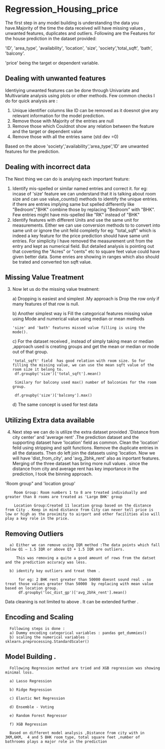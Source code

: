# Regression_Housing_price
The first step in any model building is understanding the data you have.Majority of the time the data received will have missing values ,
unwanted features, duplicates and outliers. 
Following are the Features for the house prediction in the dataset provided:

'ID', 'area_type', 'availability', 'location', 'size', 'society','total_sqft', 'bath', 'balcony'.

'price' being the target or dependent variable.

## Dealing with unwanted features
Identiying unwanted features can be done through Univariate and Multivariate analysis using plots or other methods. 
Few common checks I do for quick analysis are :
1) Unique identifier columns like ID can be removed as it doesnot give any relevant information for the model prediction.    
2) Remove those with Majority of the entries are null
3) Remove those which Couldnot show any relation between the feature and the target or dependent value
4) Remove those with all the entries same (std dev =0)

Based on the above 'society','availability','area_type','ID' are unwanted features for the prediction.

## Dealing with incorrect data
The Next thing we can do is analying each important feature:
1) Identify mis-spelled or similar named entries and correct it.
	  for eg: incase of 'size' feature we can understand that it is talking about room size and can use value_counts() methods to identify the unique entries. if there are entries implying same but spelled differently like "Bedroom","BHK" combine those by replacing "Bedroom" with "BHK". Few entries might have mis-spelled like "RK" instead of "BHK"
2) Identify features with different Units and use the same unit for measurements. Either we can use conversion methods to to convert into same unit or ignore the unit feild completly
    for eg: "total_sqft" which is indeed a key feature for the price prediction should have same unit entries. For simplicity I have removed the measurement unit from the entry and kept as numerical field.
    But detailed analysis is pointing out that coverting the "Acres" or "cents" etc to square feet value could have given better data.
    Some enries are showing in ranges which also should be trated and converted ton sqft value.

## Missing Value Treatment    
3) Now let us do the missing value treatment:

    a) Dropping is easiest and simplest .My approach is Drop the row only if many features of that row is null.
    
    b) Another simplest way is Fill the categorical features missing value using Mode and numerical value using median or mean methods
    
       'size' and 'bath' features missed value filling is using the mode().
       
    c) For the dataset received , instead of simply taking mean or median ,approach used is creating groups and get the mean or median or mode out of that group.
    
       'total_sqft' field  has good relation with room size. So for filling the missing value, we can use the mean sqft value of the room size it belong to.
        df.groupby('size')['total_sqft'].mean()
	
        Similary for balcony used max() number of balconies for the room group. 
	
        df.groupby('size')['balcony'].max()
        
    d) The same concept is used for test data
    
 ## Utilizing Extra data available  
 4) Next step we can do is utilize the extra dataset provided .'Distance from city center' and 'average rent' .The prediction dataset and the supporting dataset have 'location' field as common. 
        Clean the 'location' feild using stripping and split functions.
        Remove the duplicate entries in all the datasets.
        Then do left join the datasets using 'location. Now we will have 'dist_from_city', and 'avg_2bhk_rent' also as inportant features.
        Merging of the three dataset has bring more null values . since the distance from city and average rent has key importance in the prediction, I took the binning approach.
	
   'Room group" and 'location group'
   
        Room Group: Room numbers 1 to 8 are treated individually and greater than 8 rooms are treated as 'Large BHK' group
        
        Location Group:Created 11 location group based on the distance from City . Keep in mind distance from City can never tell price is low or high as the proximity to airport and other facilities also will play a key role in the price.

## Removing Outliers
 
      a) Either we can remove using IQR method :The data points which fall below Q1 – 1.5 IQR or above Q3 + 1.5 IQR are outliers.
      
         This was removing a quite a good amount of rows from the datset and the prediction accuracy was less.
         
      b) identify key outliers and treat them . 
      
          for eg: 2 BHK rent greater than 50000 doesnt sound real . so treat those values greater than 50000  by replacing with mean value based on location group.
          df.groupby('loc_dist_gp')['avg_2bhk_rent'].mean()
      
 Data cleaning is not limited to above . It can be extended further .
 
 ## Encoding and Scaling
      Following steps is done :
      a) Dummy encoding categorical variables : pandas get_dummies()
      b) scaling the numerical variables : sklearn.preprocessing.StandardScaler()
      
## Model Building .
      
      Following Regression method are tried and XGB regression was showing minimal loss.
      
      a) Lasso Regression
      
      b) Ridge Regression
      
      c) Elastic Net Regression
      
      d) Ensemble - Voting
      
      e) Random Forest Regressor
      
      f) XGB Regression 
      
      Based on different model analysis ,Distance from city with in 3KM,6KM,  4 and 5 BHK room type, total square feet ,number of bathrooms plays a major role in the prediction
